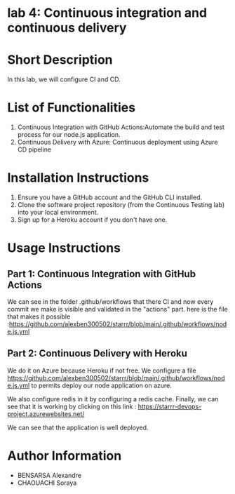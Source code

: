 
# lab 4: Continuous integration and continuous delivery

# Short Description 
In this lab, we will configure CI and CD. 

# List of Functionalities
1. Continuous Integration with GitHub Actions:Automate the build and test process for our node.js application.
2. Continuous Delivery with Azure: Continuous deployment using Azure CD pipeline

# Installation Instructions
1. Ensure you have a GitHub account and the GitHub CLI installed.
2. Clone the software project repository (from the Continuous Testing lab) into your local environment.
3. Sign up for a Heroku account if you don't have one.

# Usage Instructions
## Part 1: Continuous Integration with GitHub Actions
We can see in the folder .github/workflows that there CI and now every commit we make is visible and validated in the "actions" part. here is the file that makes it possible :https://github.com/alexben300502/starrr/blob/main/.github/workflows/node.js.yml

## Part 2: Continuous Delivery with Heroku
We do it on Azure because Heroku if not free. We configure a file https://github.com/alexben300502/starrr/blob/main/.github/workflows/node.js.yml to permits deploy our node application on azure. 

We also configure redis in it by configuring a redis cache. 
Finally, we can see that it is working by clicking on this link : https://starrr-devops-project.azurewebsites.net/


We can see that the application is well deployed.

# Author Information
- BENSARSA Alexandre
- CHAOUACHI Soraya




